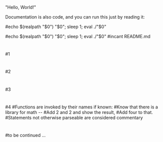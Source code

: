 "Hello, World!"

Documentation is also code, and you can run this just by reading it:

#echo $(realpath "$0") "$0"; sleep 1; eval ./"$0"

#echo $(realpath "$0") "$0"; sleep 1; eval ./"$0"
#incant README.md
#
#1
#
#2
#
#3
#
#4
#Functions are invoked by their names if known:
#Know that there is a library for math --
#Add 2 and 2 and show the result,
#Add four to that.
#Statements not otherwise parseable are considered commentary
#
#to be continued ...
